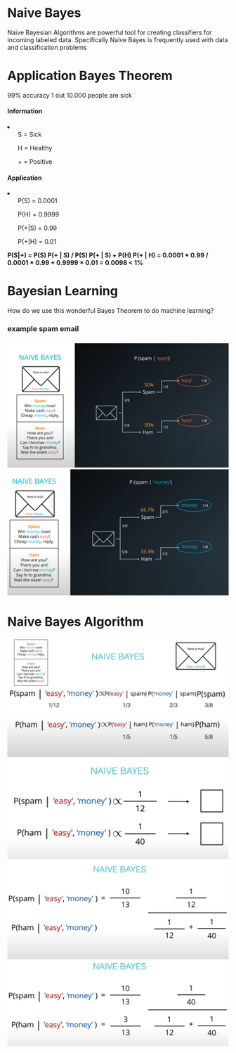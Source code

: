 # Naive Bayes
<p> Naive Bayesian Algorithms are powerful tool for creating classifiers for<br>
incoming labeled data. Specifically Naive Bayes is frequently used with data <br>
and classification problems</p>

<h1> <b>Application Bayes Theorem </b></h1>
<p> 99% accuracy 1 out 10.000 people are sick</p>
<h4> Information </h4>
<li>
    <ul> S = Sick</ul>
    <ul> H = Healthy</ul>
    <ul> + = Positive</ul>
</li>
<h4> Application </h4>
<li>
    <ul> P(S) = 0.0001 </ul>
    <ul> P(H) = 0.9999</ul>
    <ul> P(+|S) = 0.99</ul>
    <ul> P(+|H) = 0.01</ul>
</li>
<p><b>
               
P(S|+)  =  P(S) P(+ | S) / P(S) P(+ | S) + P(H) P(+ | H) 
        = 0.0001 * 0.99 / 0.0001 * 0.99 + 0.9999 * 0.01
        = 0.0098
        < 1%  
</b></p>

# Bayesian Learning
<div>
    <p> How do we use this wonderful Bayes Theorem to do machine learning?</p>
    <h3> example <b>spam email</b><h3>
    <img style="width:auto;" src="img/spam_easy.png" alt="spam_easy">
    <img style="width:auto;" src="img/spam_money.png" alt="spam_money">
</div>

# Naive Bayes Algorithm
<div>
    <img style="width:auto;" src="img/naive1.png" alt="naive1">
    <img style="width:auto;" src="img/naive2.png" alt="naive2">
    <img style="width:auto;" src="img/naive3.png" alt="naive3">
    <img style="width:auto;" src="img/naive4.png" alt="naive4">
</div>
